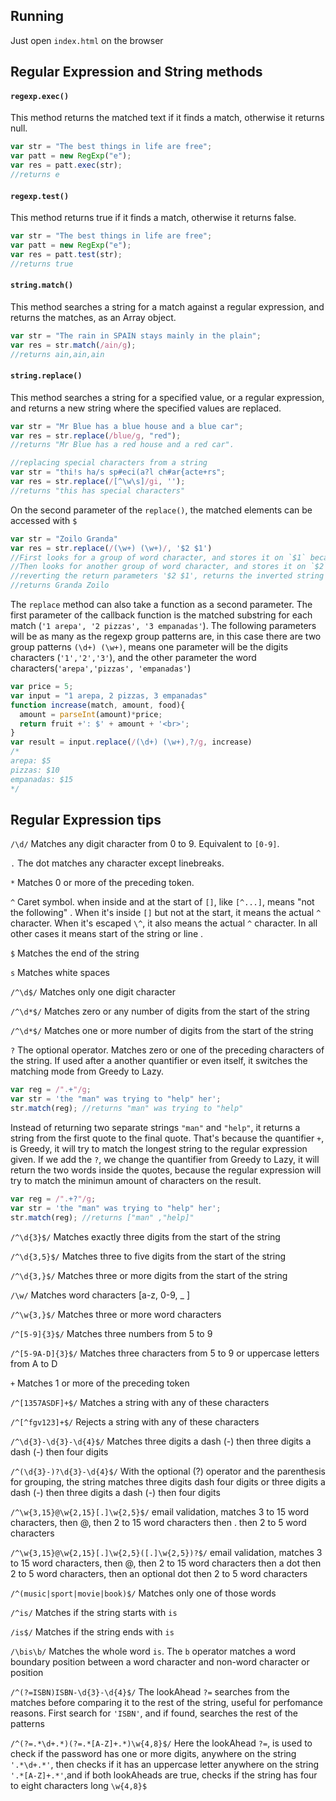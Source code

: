 ## Running

Just open `index.html` on the browser 

## Regular Expression and String methods
#### `regexp.exec()`
This method returns the matched text if it finds a match, otherwise it returns null.
```javascript
var str = "The best things in life are free";
var patt = new RegExp("e");
var res = patt.exec(str);
//returns e
```
#### `regexp.test()` 
This method returns true if it finds a match, otherwise it returns false.
```javascript
var str = "The best things in life are free";
var patt = new RegExp("e");
var res = patt.test(str);
//returns true

```
#### `string.match()` 
 This method searches a string for a match against a regular expression, and returns the matches, as an Array object. 
```javascript
var str = "The rain in SPAIN stays mainly in the plain"; 
var res = str.match(/ain/g);
//returns ain,ain,ain
```
#### `string.replace()` 
 This method searches a string for a specified value, or a regular expression, and returns a new string where the specified values are replaced.

```javascript
var str = "Mr Blue has a blue house and a blue car";
var res = str.replace(/blue/g, "red");
//returns "Mr Blue has a red house and a red car".
```
```javascript
//replacing special characters from a string
var str = "thi!s ha/s sp#eci(a?l ch#ar{acte+rs";
var res = str.replace(/[^\w\s]/gi, '');
//returns "this has special characters"
```

On the second parameter of the `replace()`, the matched elements can be accessed with `$`
```javascript
var str = "Zoilo Granda"
var res = str.replace(/(\w+) (\w+)/, '$2 $1')
//First looks for a group of word character, and stores it on `$1` because is the first match
//Then looks for another group of word character, and stores it on `$2` because is the second match
//reverting the return parameters '$2 $1', returns the inverted string
//returns Granda Zoilo
```
The `replace` method can also take a function as a second parameter. The first parameter of the callback function is the matched substring for each match (`'1 arepa', '2 pizzas', '3 empanadas'`). The following parameters will be as many as the regexp group patterns are, in this case there are two group patterns `(\d+) (\w+)`, means one parameter will be the digits characters (`'1','2','3'`), and the other parameter the word characters(`'arepa','pizzas', 'empanadas'`)
```javascript
var price = 5;
var input = "1 arepa, 2 pizzas, 3 empanadas"
function increase(match, amount, food){
  amount = parseInt(amount)*price;
  return fruit +': $' + amount + '<br>';
}
var result = input.replace(/(\d+) (\w+),?/g, increase)
/*
arepa: $5
pizzas: $10
empanadas: $15
*/
```

## Regular Expression tips

`/\d/` Matches any digit character from 0 to 9. Equivalent to `[0-9]`.

`.` The dot matches any character except linebreaks.

`*` Matches 0 or more of the preceding token.

`^` Caret symbol. when inside and at the start of `[]`, like `[^...]`, means "not the following" . When it's inside `[]` but not at the start, it means the actual `^` character. When it's escaped `\^`, it also means the actual `^` character. In all other cases it means start of the string or line .

`$` Matches the end of the string

`s` Matches white spaces

`/^\d$/` Matches only one digit character

`/^\d*$/` Matches zero or any number of digits from the start of the string

`/^\d*$/` Matches one or more number of digits from the start of the string

`?` The optional operator. Matches zero or one of the preceding characters of the string. If used after a another quantifier or even itself, it switches the matching mode from Greedy to Lazy.

```javascript
var reg = /".+"/g;
var str = 'the "man" was trying to "help" her';
str.match(reg); //returns "man" was trying to "help"
```

Instead of returning two separate strings `"man"` and `"help"`, it returns a string from the first quote to the final quote. That's because the quantifier `+`, is Greedy, it will try to match the longest string to the regular expression given. If we add the `?`, we change the quantifier from Greedy to Lazy, it will return the two words inside the quotes, because the regular expression will try to match the minimun amount of characters on the result.

```javascript
var reg = /".+?"/g;
var str = 'the "man" was trying to "help" her';
str.match(reg); //returns ["man" ,"help]"
```

`/^\d{3}$/` Matches exactly three digits from the start of the string

`/^\d{3,5}$/` Matches three to five digits from the start of the string

`/^\d{3,}$/` Matches three or more digits from the start of the string

`/\w/` Matches word characters [a-z, 0-9, _ ] 

`/^\w{3,}$/` Matches three or more word characters 

`/^[5-9]{3}$/` Matches three numbers from 5 to 9

`/^[5-9A-D]{3}$/` Matches three characters from 5 to 9 or uppercase letters from A to D

`+` Matches 1 or more of the preceding token

`/^[1357ASDF]+$/` Matches a string with any of these characters

`/^[^fgv123]+$/` Rejects a string with any of these characters

`/^\d{3}-\d{3}-\d{4}$/` Matches three digits a dash (-) then three digits a dash (-) then four digits

`/^(\d{3}-)?\d{3}-\d{4}$/` With the optional (?) operator and the parenthesis for grouping, the string matches three digits dash four digits or three digits a dash (-) then three digits a dash (-) then four digits

`/^\w{3,15}@\w{2,15}[.]\w{2,5}$/` email validation, matches 3 to 15 word characters, then @, then 2 to 15 word characters then . then 2 to 5 word characters

`/^\w{3,15}@\w{2,15}[.]\w{2,5}([.]\w{2,5})?$/` email validation, matches 3 to 15 word characters, then @, then 2 to 15 word characters then a dot then 2 to 5 word characters, then an optional dot then 2 to 5 word characters

`/^(music|sport|movie|book)$/` Matches only one of those words

`/^is/` Matches if the string starts with `is`

`/is$/` Matches if the string ends with `is`

`/\bis\b/` Matches the whole word `is`. The `b` operator matches a word boundary position between a word character and non-word character or position 

`/^(?=ISBN)ISBN-\d{3}-\d{4}$/` The lookAhead `?=` searches from the matches before comparing it to the rest of the string, useful for perfomance reasons. First search for `'ISBN'`, and if found, searches the rest of the patterns

`/^(?=.*\d+.*)(?=.*[A-Z]+.*)\w{4,8}$/` Here the lookAhead `?=`, is used to check if the password has one or more digits, anywhere on the string `'.*\d+.*'`, then checks if it has an uppercase letter anywhere on the string `'.*[A-Z]+.*'`,and if both lookAheads are true, checks if the string has four to eight characters long `\w{4,8}$`

